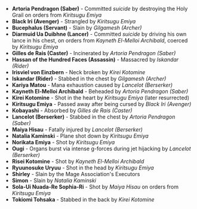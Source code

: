 - **Artoria Pendragon (Saber)** - Committed _suicide_ by destroying the Holy Grail on orders from _Kiritsugu Emiya_
- **Black Iri (Avenger)** - Strangled by _Kiritsugu Emiya_
- **Bucephalus (Servant)** - Slain by _Gilgamesh (Archer)_
- **Diarmuid Ua Duibhne (Lancer)** - Committed _suicide_ by driving his own lance in his chest, on orders from _Kayneth El-Melloi Archibald_, coerced by _Kiritsugu Emiya_
- **Gilles de Rais (Caster)** - Incinerated by _Artoria Pendragon (Saber)_
- **Hassan of the Hundred Faces (Assassin)** - Massacred by _Iskandar (Rider)_
- **Irisviel von Einzbern** - Neck broken by _Kirei Kotomine_
- **Iskandar (Rider)** - Stabbed in the chest by _Gilgamesh (Archer)_
- **Kariya Matou** - Mana exhaustion caused by _Lancelot (Berserker)_
- **Kayneth El-Melloi Archibald** - Beheaded by _Artoria Pendragon (Saber)_
- **Kirei Kotomine** - Shot in the heart by _Kiritsugu Emiya_ (later resurrected)
- **Kiritsugu Emiya** - Passed away after being cursed by _Black Iri (Avenger)_
- **Kobayashi** - Absorbed by _Gilles de Rais (Caster)_
- **Lancelot (Berserker)** - Stabbed in the chest by _Artoria Pendragon (Saber)_
- **Maiya Hisau** - Fatally injured by _Lancelot (Berserker)_
- **Natalia Kaminski** - Plane shot down by _Kiritsugu Emiya_
- **Norikata Emiya** - Shot by _Kiritsugu Emiya_
- **Ougi** - Organs burst via intense g-forces during jet hijacking by _Lancelot (Berserker)_
- **Risei Kotomine** - Shot by _Kayneth El-Melloi Archibald_
- **Ryuunosuke Uryuu** - Shot in the head by _Kiritsugu Emiya_
- **Shirley** - Slain by the Mage Association's Executors
- **Simon** - Slain by _Natalia Kaminski_
- **Sola-Ui Nuada-Re Sophia-Ri** - Shot by _Maiya Hisau_ on orders from _Kiritsugu Emiya_
- **Tokiomi Tohsaka** - Stabbed in the back by _Kirei Kotomine_